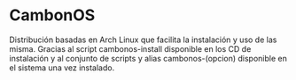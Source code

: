 # CambonOS

Distribución basadas en Arch Linux que facilita la instalación y uso de las misma. Gracias al script cambonos-install disponible en los CD de instalación y al conjunto de scripts y alias cambonos-(opcion) disponible en el sistema una vez instalado.
